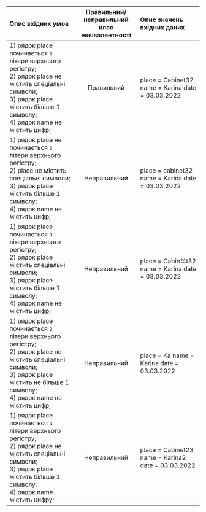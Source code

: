 |Опис вхідних умов|	Правильний/неправильний <br> клас еквівалентності	|Опис значень вхідних даних|
|:-|:-:|:-|
|1) рядок place починається з літери верхнього регістру; <br> 2) рядок place не містить спеціальні символи; <br> 3) рядок place містить більше 1 символу; <br> 4) рядок name не містить цифр;	|Правильний|	place = Сabinet32 name = Karina date = 03.03.2022|
|1) рядок place не починається з літери верхнього регістру; <br> 2) place не містить спеціальні символи; <br> 3) рядок place містить більше 1 символу; <br> 4) рядок name не містить цифр;	|Неправильний|	place = cabinet32 name = Karina date = 03.03.2022 |
|1) рядок place починається з літери верхнього регістру; <br> 2) рядок place містить спеціальні символи; <br> 3) рядок place містить більше 1 символу; <br> 4) рядок name не містить цифр;	|Неправильний|	place = Cabin%t32 name = Karina date = 03.03.2022| 
|1) рядок place починається з літери верхнього регістру; <br> 2) рядок place не містить спеціальні символи; <br> 3) рядок place містить не більше 1 символу; <br> 4) рядок name не містить цифр;	|Неправильний	|place = Ka name = Karina date = 03.03.2022 |
|1) рядок place починається з літери верхнього регістру; <br> 2) рядок place не містить спеціальні символи; <br> 3) рядок place містить більше 1 символу; <br> 4) рядок name містить цифру;|	Неправильний|	place = Cabinet23 name = Karina2 date = 03.03.2022| 
